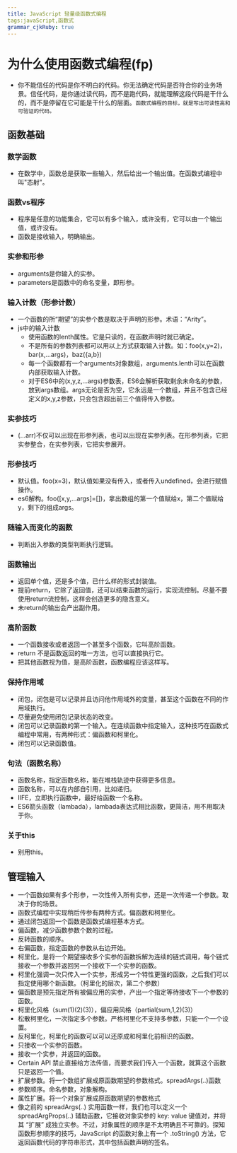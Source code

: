 ```yaml
---
title: JavaScript 轻量级函数式编程
tags:javaScript,函数式
grammar_cjkRuby: true
---
```

# 为什么使用函数式编程(fp)
* 你不能信任的代码是你不明白的代码。你无法确定代码是否符合你的业务场景。信任代码，是你通过读代码，而不是跑代码，就能理解这段代码是干什么的，而不是停留在它可能是干什么的层面。`函数式编程的目标，就是写出可读性高和可验证的代码。`
## 函数基础
### 数学函数
* 在数学中，函数总是获取一些输入，然后给出一个输出值。在函数式编程中叫"态射"。
### 函数vs程序
* 程序是任意的功能集合，它可以有多个输入，或许没有，它可以由一个输出值，或许没有。
* 函数是接收输入，明确输出。
### 实参和形参
* arguments是你输入的实参。
* parameters是函数中的命名变量，即形参。
### 输入计数（形参计数）
* 一个函数的所“期望”的实参个数是取决于声明的形参。术语：“Arity”。
* js中的输入计数
	* 使用函数的lenth属性。它是只读的，在函数声明时就已确定。
	* 不是所有的参数列表都可以用以上方式获取输入计数。如：foo(x,y=2)，bar(x,...args)，baz({a,b})
	* 每一个函数都有一个arguments对象数组，arguments.lenth可以在函数内部获取输入计数。
	* 对于ES6中的(x,y,z,...args)参数表，ES6会解析获取剩余未命名的参数，放到args数组。args无论是否为空，它永远是一个数组，并且不包含已经定义的x,y,z参数，只会包含超出前三个值得传入参数。
### 实参技巧
* (...arr)不仅可以出现在形参列表，也可以出现在实参列表。在形参列表，它把实参整合，在实参列表，它把实参展开。
### 形参技巧
* 默认值。foo(x=3)，默认值如果没有传入，或者传入undefined，会进行赋值操作。
* es6解构。foo([x,y,...args]=[])，拿出数组的第一个值赋给x，第二个值赋给y，剩下的组成args。
### 随输入而变化的函数
* 判断出入参数的类型判断执行逻辑。
### 函数输出
* 返回单个值，还是多个值，已什么样的形式封装值。
* 提前return，它除了返回值，还可以结束函数的运行，实现流控制。尽量不要使用return流控制，这样会创造更多的隐含意义。
* 未return的输出会产出副作用。
### 高阶函数
* 一个函数接收或者返回一个甚至多个函数，它叫高阶函数。
* return 不是函数返回的唯一方法，也可以直接执行它。
* 把其他函数视为值，是高阶函数，函数编程应该这样写。
### 保持作用域
* 闭包，闭包是可以记录并且访问他作用域外的变量，甚至这个函数在不同的作用域执行。
* 尽量避免使用闭包记录状态的改变。
* 闭包可以记录函数的第一个输入。在连续函数中指定输入，这种技巧在函数式编程中常用，有两种形式：偏函数和柯里化。
* 闭包可以记录函数值。
### 句法（函数名称）
* 函数名称，指定函数名称，能在堆栈轨迹中获得更多信息。
* 函数名称，可以在内部自引用，比如递归。
* IIFE，立即执行函数中，最好给函数一个名称。
* ES6箭头函数（lambada），lambada表达式相比函数，更简洁，用不用取决于你。
### 关于this
* 别用this。
## 管理输入
* 一个函数如果有多个形参，一次性传入所有实参，还是一次传递一个参数。取决于你的场景。
* 函数式编程中实现稍后传参有两种方式。偏函数和柯里化。
* 通过闭包返回一个函数是函数式编程基本方式。
* 偏函数，减少函数参数个数的过程。
* 反转函数的顺序。
* 右偏函数，指定函数的参数从右边开始。
* 柯里化，是将一个期望接收多个实参的函数拆解为连续的链式调用，每个链式接收一个参数并返回另一个接收下一个实参的函数。
* 柯里化强调一次只传入一个实参，形成另一个特性更强的函数，之后我们可以指定使用哪个新函数。（柯里化的层次，第二个参数）
* 偏函数是预先指定所有被偏应用的实参，产出一个指定等待接收下一个参数的函数。
* 柯里化风格（sum(1)(2)(3)），偏应用风格（partial(sum,1,2)(3)）
* 松散柯里化，一次指定多个参数。严格柯里化不支持多参数，只能一个一个设置。
* 反柯里化，柯里化的函数可以可以还原成和柯里化前相识的函数。
* 只接收一个实参的函数。
* 接收一个实参，并返回的函数。
* Certain API 禁止直接给方法传值，而要求我们传入一个函数，就算这个函数只是返回一个值。
* 扩展参数。将一个数组扩展成原函数期望的参数格式。spreadArgs(..)函数
* 参数顺序。命名参数，对象解构。
* 属性扩展。将一个对象扩展成原函数期望的参数格式
* 像之前的 spreadArgs(..) 实用函数一样，我们也可以定义一个 spreadArgProps(..) 辅助函数，它接收对象实参的 key: value 键值对，并将其 “扩展” 成独立实参。不过，对象属性的顺序是不太明确且不可靠的。探知函数形参顺序的技巧，JavaScript 的函数对象上有一个 .toString() 方法，它返回函数代码的字符串形式，其中包括函数声明的签名。
